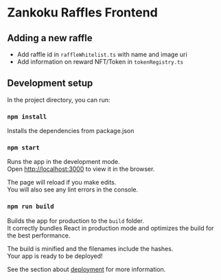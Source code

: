 # Zankoku Raffles Frontend

## Adding a new raffle

- Add raffle id in `raffleWhitelist.ts` with name and image uri
- Add information on reward NFT/Token in `tokenRegistry.ts`

## Development setup

In the project directory, you can run:

### `npm install`

Installs the dependencies from package.json

### `npm start`

Runs the app in the development mode.\
Open [http://localhost:3000](http://localhost:3000) to view it in the browser.

The page will reload if you make edits.\
You will also see any lint errors in the console.

### `npm run build`

Builds the app for production to the `build` folder.\
It correctly bundles React in production mode and optimizes the build for the best performance.

The build is minified and the filenames include the hashes.\
Your app is ready to be deployed!

See the section about [deployment](https://facebook.github.io/create-react-app/docs/deployment) for more information.
